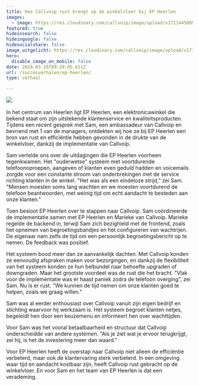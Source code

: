 ```yaml
---
title: Hoe Callvoip rust brengt op de winkelvloer bij EP Heerlen
images:
  - image: https://res.cloudinary.com/callvoip/image/upload/v1711445809/EP-zijlstra.png
featured: true
hideinsearch: false
hideingoogle: false
hidesocialshare: false
image_uitgelicht: https://res.cloudinary.com/callvoip/image/upload/v1711445432/EP-heerlen.png
hero:
  disable_image_on_mobile: false
date: 2024-03-26T09:29:05.611Z
url: /succesverhalen/ep-heerlen/
type: verhaal

---
```

<img src="https://res.cloudinary.com/callvoip/image/upload/v1711445809/EP-zijlstra.png"><br><br>
In het centrum van Heerlen ligt EP Heerlen, een elektronicawinkel die bekend staat om zijn uitstekende klantenservice en kwaliteitsproducten. Tijdens een recent gesprek met Sam, een ambassadeur van Callvoip en bevriend met 1 van de managers, ontdekten wij hoe ze bij EP Heerlen een bron van rust en efficiëntie hebben gevonden in de drukte van de winkelvloer, dankzij de implementatie van Callvoip.

Sam vertelde ons over de uitdagingen die EP Heerlen voorheen tegenkwamen. Het "ouderwetse" systeem met voortdurende telefoonoproepen, aangeven of klanten even geduld hadden en voicemails zorgde voor een constante stroom van onderbrekingen met de service richting klanten in de winkel. "Het was als een eindeloze strijd," zei Sam. "Mensen moesten soms lang wachten en we moesten voortdurend de telefoon beantwoorden, met weinig tijd om echt aandacht te besteden aan onze klanten."

Toen besloot EP Heerlen over te stappen naar Callvoip. Sam coördineerde de implementatie samen met EP Heerlen en Marieke van Callvoip. Marieke regelde de backend in, terwijl Sam zich bezighield met de frontend, zoals het opnemen van begroetingsbandjes en het configureren van wachtrijen. De eigenaar nam zelfs de tijd om een persoonlijk begroetingsbericht op te nemen. De feedback was positief. 

Het systeem bood meer dan ze aanvankelijk dachten. Met Callvoip konden ze eenvoudig afspraken maken voor bezorgingen, en dankzij de flexibiliteit van het systeem konden ze hun belbundel naar behoefte upgraden of downgraden. Maar het grootste voordeel was de rust die het bracht. "Vlak voor de implementatie was er haast paniek zodra de telefoon overging", zei Sam. Nu is er rust. "We kunnen de tijd nemen om onze klanten goed te helpen, zoals we graag willen."

Sam was al eerder enthousiast over Callvoip vanuit zijn eigen bedrijf en stichting waarvoor hij werkzaam is. Het systeem begroet klanten netjes, begeleidt hen door een keuzemenu en informeert hen over wachttijden. 

Voor Sam was het vooral betaalbaarheid en structuur dat Callvoip onderscheidde van andere systemen. "Als je ziet wat je ervoor terugkrijgt, zei hij, is het de investering meer dan waard."

Voor EP Heerlen heeft de overstap naar Callvoip niet alleen de efficiëntie verbeterd, maar ook de klantervaring sterk verbeterd. In een omgeving waar tijd en aandacht kostbaar zijn, heeft Callvoip rust gebracht op de winkelvloer. En voor Sam en het team van EP Heerlen is dat een verademing.

